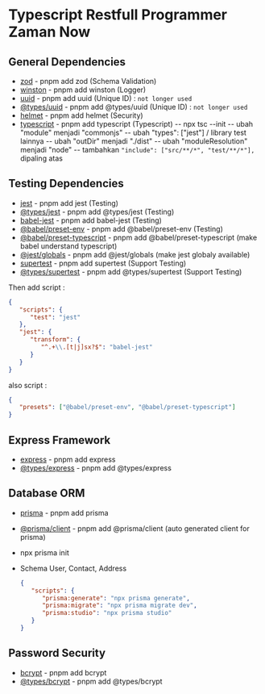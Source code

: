 # Typescript Restfull Programmer Zaman Now

## General Dependencies

-  [zod](https://zod.dev/) - pnpm add zod (Schema Validation)
-  [winston](https://www.npmjs.com/package/winston) - pnpm add winston (Logger)
-  [uuid](https://www.npmjs.com/package/uuid) - pnpm add uuid (Unique ID) : `not longer used`
-  [@types/uuid](https://www.npmjs.com/package/@types/uuid) - pnpm add @types/uuid (Unique ID) : `not longer used`
-  [helmet](https://www.npmjs.com/package/helmet) - pnpm add helmet (Security)
-  [typescript](https://www.typescriptlang.org/) - pnpm add typescript (Typescript)
   -- npx tsc --init
   -- ubah "module" menjadi "commonjs"
   -- ubah "types": ["jest"] / library test lainnya
   -- ubah "outDir" menjadi "./dist"
   -- ubah "moduleResolution" menjadi "node"
   -- tambahkan `"include": ["src/**/*", "test/**/*"],` dipaling atas

## Testing Dependencies

-  [jest](https://jestjs.io/) - pnpm add jest (Testing)
-  [@types/jest](https://www.npmjs.com/package/@types/jest) - pnpm add @types/jest (Testing)
-  [babel-jest](https://www.npmjs.com/package/babel-jest) - pnpm add babel-jest (Testing)
-  [@babel/preset-env](https://www.npmjs.com/package/@babel/preset-env) - pnpm add @babel/preset-env (Testing)
-  [@babel/preset-typescript](https://www.npmjs.com/package/@babel/preset-typescript) - pnpm add @babel/preset-typescript (make babel understand typescript)
-  [@jest/globals](https://www.npmjs.com/package/@jest/globals) - pnpm add @jest/globals (make jest globaly available)
-  [supertest](https://www.npmjs.com/package/supertest) - pnpm add supertest (Support Testing)
-  [@types/supertest](https://www.npmjs.com/package/@types/supertest) - pnpm add @types/supertest (Support Testing)

Then add script :

```json
{
   "scripts": {
      "test": "jest"
   },
   "jest": {
      "transform": {
         "^.+\\.[t|j]sx?$": "babel-jest"
      }
   }
}
```

also script :

```json
{
   "presets": ["@babel/preset-env", "@babel/preset-typescript"]
}
```

## Express Framework

-  [express](https://expressjs.com/) - pnpm add express
-  [@types/express](https://www.npmjs.com/package/@types/express) - pnpm add @types/express

## Database ORM

-  [prisma](https://www.prisma.io/) - pnpm add prisma
-  [@prisma/client](https://www.npmjs.com/package/@prisma/client) - pnpm add @prisma/client (auto generated client for prisma)
-  npx prisma init
-  Schema User, Contact, Address

   ```json
   {
      "scripts": {
         "prisma:generate": "npx prisma generate",
         "prisma:migrate": "npx prisma migrate dev",
         "prisma:studio": "npx prisma studio"
      }
   }
   ```

## Password Security

-  [bcrypt](https://www.npmjs.com/package/bcrypt) - pnpm add bcrypt
-  [@types/bcrypt](https://www.npmjs.com/package/@types/bcrypt) - pnpm add @types/bcrypt
